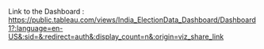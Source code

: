Link to the Dashboard : https://public.tableau.com/views/India_ElectionData_Dashboard/Dashboard1?:language=en-US&:sid=&:redirect=auth&:display_count=n&:origin=viz_share_link
